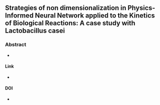 ##  Strategies of non dimensionalization in Physics-Informed Neural Network applied to the Kinetics of Biological Reactions: A case study with Lactobacillus casei


### Abstract

- 
#### Link
- 
#### DOI
- 
